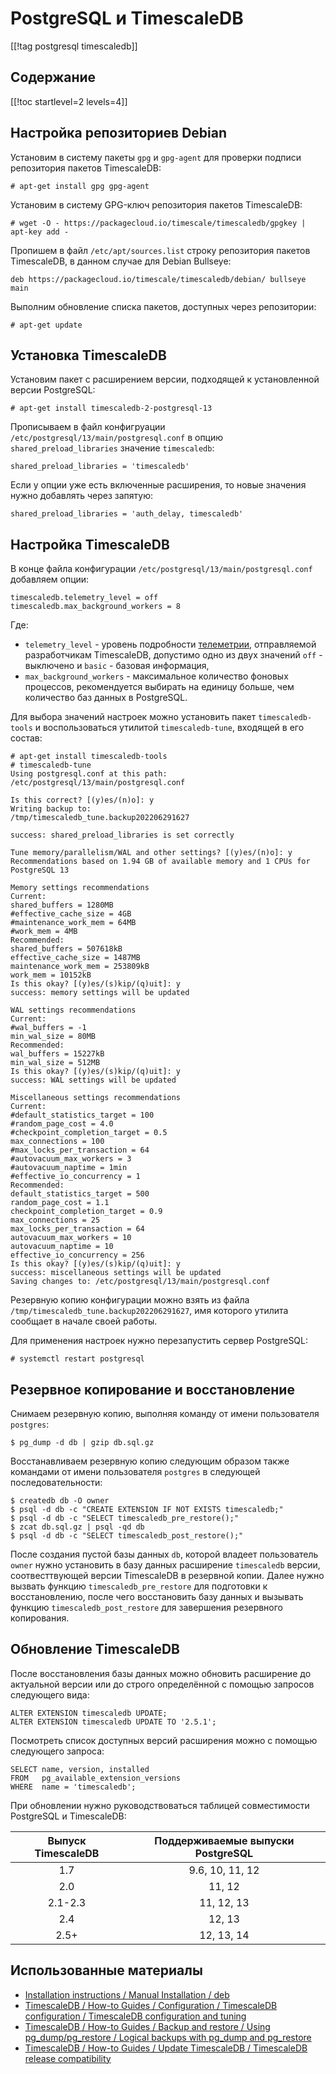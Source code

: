 PostgreSQL и TimescaleDB
========================

[[!tag postgresql timescaledb]]

Содержание
----------

[[!toc startlevel=2 levels=4]]

Настройка репозиториев Debian
-----------------------------

Установим в систему пакеты `gpg` и `gpg-agent` для проверки подписи репозитория пакетов TimescaleDB:

    # apt-get install gpg gpg-agent

Установим в систему GPG-ключ репозитория пакетов TimescaleDB:

    # wget -O - https://packagecloud.io/timescale/timescaledb/gpgkey | apt-key add -

Пропишем в файл `/etc/apt/sources.list` строку репозитория пакетов TimescaleDB, в данном случае для Debian Bullseye:

    deb https://packagecloud.io/timescale/timescaledb/debian/ bullseye main

Выполним обновление списка пакетов, доступных через репозитории:

    # apt-get update

Установка TimescaleDB
---------------------

Установим пакет с расширением версии, подходящей к установленной версии PostgreSQL:

    # apt-get install timescaledb-2-postgresql-13

Прописываем в файл конфигруации `/etc/postgresql/13/main/postgresql.conf` в опцию `shared_preload_libraries` значение `timescaledb`:

    shared_preload_libraries = 'timescaledb'

Если у опции уже есть включенные расширения, то новые значения нужно добавлять через запятую:

    shared_preload_libraries = 'auth_delay, timescaledb'

Настройка TimescaleDB
---------------------

В конце файла конфигурации `/etc/postgresql/13/main/postgresql.conf` добавляем опции:

    timescaledb.telemetry_level = off
    timescaledb.max_background_workers = 8

Где:

* `telemetry_level` - уровень подробности [телеметрии](https://docs.timescaledb.com/using-timescaledb/telemetry), отправляемой разработчикам TimescaleDB, допустимо одно из двух значений `off` - выключено и `basic` - базовая информация,
* `max_background_workers` - максимальное количество фоновых процессов, рекомендуется выбирать на единицу больше, чем количество баз данных в PostgreSQL.

Для выбора значений настроек можно установить пакет `timescaledb-tools` и воспользоваться утилитой `timescaledb-tune`, входящей в его состав:

    # apt-get install timescaledb-tools
    # timescaledb-tune
    Using postgresql.conf at this path:
    /etc/postgresql/13/main/postgresql.conf
    
    Is this correct? [(y)es/(n)o]: y
    Writing backup to:
    /tmp/timescaledb_tune.backup202206291627
    
    success: shared_preload_libraries is set correctly
    
    Tune memory/parallelism/WAL and other settings? [(y)es/(n)o]: y
    Recommendations based on 1.94 GB of available memory and 1 CPUs for PostgreSQL 13
    
    Memory settings recommendations
    Current:
    shared_buffers = 1280MB
    #effective_cache_size = 4GB
    #maintenance_work_mem = 64MB
    #work_mem = 4MB
    Recommended:
    shared_buffers = 507618kB
    effective_cache_size = 1487MB
    maintenance_work_mem = 253809kB
    work_mem = 10152kB
    Is this okay? [(y)es/(s)kip/(q)uit]: y
    success: memory settings will be updated
    
    WAL settings recommendations
    Current:
    #wal_buffers = -1
    min_wal_size = 80MB
    Recommended:
    wal_buffers = 15227kB
    min_wal_size = 512MB
    Is this okay? [(y)es/(s)kip/(q)uit]: y
    success: WAL settings will be updated
    
    Miscellaneous settings recommendations
    Current:
    #default_statistics_target = 100
    #random_page_cost = 4.0
    #checkpoint_completion_target = 0.5
    max_connections = 100
    #max_locks_per_transaction = 64
    #autovacuum_max_workers = 3
    #autovacuum_naptime = 1min
    #effective_io_concurrency = 1
    Recommended:
    default_statistics_target = 500
    random_page_cost = 1.1
    checkpoint_completion_target = 0.9
    max_connections = 25
    max_locks_per_transaction = 64
    autovacuum_max_workers = 10
    autovacuum_naptime = 10
    effective_io_concurrency = 256
    Is this okay? [(y)es/(s)kip/(q)uit]: y
    success: miscellaneous settings will be updated
    Saving changes to: /etc/postgresql/13/main/postgresql.conf

Резервную копию конфигурации можно взять из файла `/tmp/timescaledb_tune.backup202206291627`, имя которого утилита сообщает в начале своей работы.

Для применения настроек нужно перезапустить сервер PostgreSQL:

    # systemctl restart postgresql

Резервное копирование и восстановление
--------------------------------------

Снимаем резервную копию, выполняя команду от имени пользователя `postgres`:

    $ pg_dump -d db | gzip db.sql.gz

Восстанавливаем резервную копию следующим образом также командами от имени пользователя `postgres` в следующей последовательности:

    $ createdb db -O owner
    $ psql -d db -c "CREATE EXTENSION IF NOT EXISTS timescaledb;"
    $ psql -d db -c "SELECT timescaledb_pre_restore();"
    $ zcat db.sql.gz | psql -qd db
    $ psql -d db -c "SELECT timescaledb_post_restore();"

После создания пустой базы данных `db`, которой владеет пользователь `owner` нужно установить в базу данных расширение `timescaledb` версии, соотвесттвующей версии TimescaleDB в резервной копии. Далее нужно вызвать функцию `timescaledb_pre_restore` для подготовки к восстановлению, после чего восстановить базу данных и вызывать функцию `timescaledb_post_restore` для завершения резервного копирования.

Обновление TimescaleDB
----------------------

После восстановления базы данных можно обновить расширение до актуальной версии или до строго определённой с помощью запросов следующего вида:

    ALTER EXTENSION timescaledb UPDATE;
    ALTER EXTENSION timescaledb UPDATE TO '2.5.1';

Посмотреть список доступных версий расширения можно с помощью следующего запроса:

    SELECT name, version, installed
    FROM   pg_available_extension_versions
    WHERE  name = 'timescaledb';

При обновлении нужно руководствоваться таблицей совместимости PostgreSQL и TimescaleDB:

|Выпуск TimescaleDB|Поддерживаемые выпуски PostgreSQL|
|:----------------:|:-------------------------------:|
|1.7               |9.6, 10, 11, 12                  |
|2.0               |11, 12                           |
|2.1-2.3           |11, 12, 13                       |
|2.4               |12, 13                           |
|2.5+              |12, 13, 14                       |

Использованные материалы
------------------------

* [Installation instructions / Manual Installation / deb](https://packagecloud.io/timescale/timescaledb/install#manual-deb)
* [TimescaleDB / How-to Guides / Configuration / TimescaleDB configuration / TimescaleDB configuration and tuning](https://docs.timescale.com/timescaledb/latest/how-to-guides/configuration/timescaledb-config/#administration)
* [TimescaleDB / How-to Guides / Backup and restore / Using pg_dump/pg_restore / Logical backups with pg_dump and pg_restore](https://docs.timescale.com/timescaledb/latest/how-to-guides/backup-and-restore/pg-dump-and-restore/#backup-entiredb)
* [TimescaleDB / How-to Guides / Update TimescaleDB / TimescaleDB release compatibility](https://docs.timescale.com/timescaledb/latest/how-to-guides/update-timescaledb/#timescaledb-release-compatibility)
